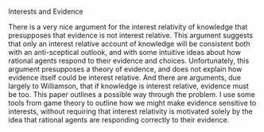 Interests and Evidence

There is a very nice argument for the interest relativity of knowledge that presupposes that evidence is not interest relative. This argument suggests that only an interest relative account of knowledge will be consistent both with an anti-sceptical outlook, and with some intuitive ideas about how rational agents respond to their evidence and choices. Unfortunately, this argument presupposes a theory of evidence, and does not explain how evidence itself could be interest relative. And there are arguments, due largely to Williamson, that if knowledge is interest relative, evidence must be too. This paper outlines a possible way through the problem. I use some tools from game theory to outline how we might make evidence sensitive to interests, without requiring that interest relativity is motivated solely by the idea that rational agents are responding correctly to their evidence.